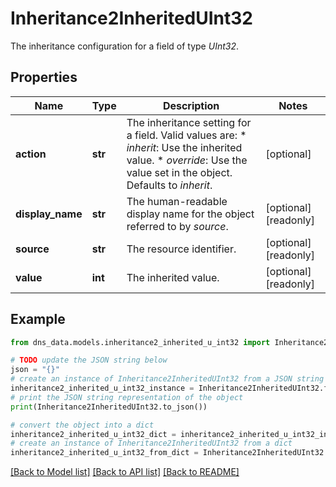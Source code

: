 # Inheritance2InheritedUInt32

The inheritance configuration for a field of type _UInt32_.

## Properties

Name | Type | Description | Notes
------------ | ------------- | ------------- | -------------
**action** | **str** | The inheritance setting for a field.  Valid values are: * _inherit_: Use the inherited value. * _override_: Use the value set in the object.  Defaults to _inherit_. | [optional] 
**display_name** | **str** | The human-readable display name for the object referred to by _source_. | [optional] [readonly] 
**source** | **str** | The resource identifier. | [optional] [readonly] 
**value** | **int** | The inherited value. | [optional] [readonly] 

## Example

```python
from dns_data.models.inheritance2_inherited_u_int32 import Inheritance2InheritedUInt32

# TODO update the JSON string below
json = "{}"
# create an instance of Inheritance2InheritedUInt32 from a JSON string
inheritance2_inherited_u_int32_instance = Inheritance2InheritedUInt32.from_json(json)
# print the JSON string representation of the object
print(Inheritance2InheritedUInt32.to_json())

# convert the object into a dict
inheritance2_inherited_u_int32_dict = inheritance2_inherited_u_int32_instance.to_dict()
# create an instance of Inheritance2InheritedUInt32 from a dict
inheritance2_inherited_u_int32_from_dict = Inheritance2InheritedUInt32.from_dict(inheritance2_inherited_u_int32_dict)
```
[[Back to Model list]](../README.md#documentation-for-models) [[Back to API list]](../README.md#documentation-for-api-endpoints) [[Back to README]](../README.md)



